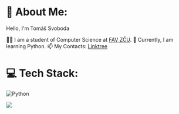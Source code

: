# 💫 About Me:
Hello, I'm Tomáš Svoboda

👨‍💻 I am a student of Computer Science at [FAV ZČU](https://www.fav.zcu.cz/cs/).
🌱 Currently, I am learning Python.
📫 My Contacts: [Linktree](https://linktr.ee/t0mmys)



# 💻 Tech Stack:
![Python](https://img.shields.io/badge/python-3670A0?style=for-the-badge&logo=python&logoColor=ffdd54)

[![](https://visitcount.itsvg.in/api?id=T0mmyS13&icon=0&color=0)](https://visitcount.itsvg.in)

<!-- Proudly created with GPRM ( https://gprm.itsvg.in ) -->
